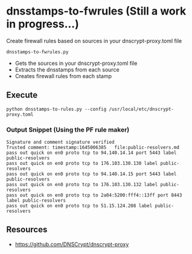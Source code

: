 # dnsstamps-to-fwrules (Still a work in progress...)
Create firewall rules based on sources in your dnscrypt-proxy.toml file

```dnsstamps-to-fwrules.py```
* Gets the sources in your dnscrypt-proxy.toml file
* Extracts the dnsstamps from each source
* Creates firewall rules from each stamp

## Execute
```
python dnsstamps-to-rules.py --config /usr/local/etc/dnscrypt-proxy.toml
```
### Output Snippet (Using the PF rule maker)
```
Signature and comment signature verified
Trusted comment: timestamp:1645006385	file:public-resolvers.md
pass out quick on en0 proto tcp to 94.140.14.14 port 5443 label public-resolvers
pass out quick on en0 proto tcp to 176.103.130.130 label public-resolvers
pass out quick on en0 proto tcp to 94.140.14.15 port 5443 label public-resolvers
pass out quick on en0 proto tcp to 176.103.130.132 label public-resolvers
pass out quick on en0 proto tcp to 2a04:5200:fff4::13ff port 8443 label public-resolvers
pass out quick on en0 proto tcp to 51.15.124.208 label public-resolvers
```

## Resources
* https://github.com/DNSCrypt/dnscrypt-proxy
